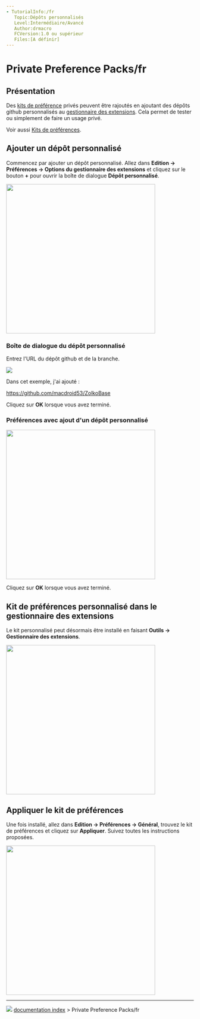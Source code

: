 ```yaml
---
- TutorialInfo:/fr
   Topic:Dépôts personnalisés
   Level:Intermédiaire/Avancé
   Author:drmacro
   FCVersion:1.0 ou supérieur
   Files:[A définir]
---
```


# Private Preference Packs/fr







## Présentation

Des [kits de préférence](Preference_Packs/fr.md) privés peuvent être rajoutés en ajoutant des dépôts github personnalisés au [gestionnaire des extensions](Std_AddonMgr/fr.md). Cela permet de tester ou simplement de faire un usage privé.

Voir aussi [Kits de préférences](Preference_Packs/fr.md).



## Ajouter un dépôt personnalisé 

Commencez par ajouter un dépôt personnalisé. Allez dans **Edition → Préférences → Options du gestionnaire des extensions** et cliquez sur le bouton **+** pour ouvrir la boîte de dialogue **Dépôt personnalisé**.

<img alt="" src=images/Preferences_AM_addrepo.png  style="width:400px;">



### Boîte de dialogue du dépôt personnalisé 

Entrez l\'URL du dépôt github et de la branche.

![](images/Preferences_AM_customrepo.png )

Dans cet exemple, j\'ai ajouté :

<https://github.com/macdroid53/ZolkoBase>

Cliquez sur **OK** lorsque vous avez terminé.



### Préférences avec ajout d\'un dépôt personnalisé 

<img alt="" src=images/Preferences_AM_after.png  style="width:400px;">

Cliquez sur **OK** lorsque vous avez terminé.



## Kit de préférences personnalisé dans le gestionnaire des extensions 

Le kit personnalisé peut désormais être installé en faisant **Outils → Gestionnaire des extensions**.

<img alt="" src=images/PreferencePack_in_AM.png  style="width:400px;">



## Appliquer le kit de préférences 

Une fois installé, allez dans **Edition → Préférences → Général**, trouvez le kit de préférences et cliquez sur **Appliquer**. Suivez toutes les instructions proposées.

<img alt="" src=images/PeferencesPP_apply.png  style="width:400px;">



---
![](images/Right_arrow.png) [documentation index](../README.md) > Private Preference Packs/fr
